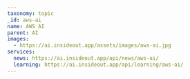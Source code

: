 ```yaml
---
taxonomy: topic
_id: aws-ai
name: AWS AI
parent: AI
images:
  - https://ai.insideout.app/assets/images/aws-ai.jpg
services:
  news: https://ai.insideout.app/api/news/aws-ai/
  learning: https://ai.insideout.app/api/learning/aws-ai/
---
```

